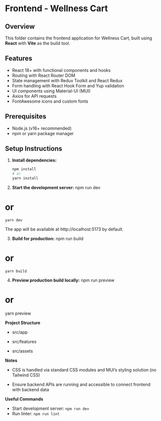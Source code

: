 # Frontend - Wellness Cart

## Overview
This folder contains the frontend application for Wellness Cart, built using **React** with **Vite** as the build tool.

## Features
- React 18+ with functional components and hooks
- Routing with React Router DOM
- State management with Redux Toolkit and React Redux
- Form handling with React Hook Form and Yup validation
- UI components using Material-UI (MUI)
- Axios for API requests
- FontAwesome icons and custom fonts

## Prerequisites
- Node.js (v16+ recommended)
- npm or yarn package manager

## Setup Instructions

1. **Install dependencies:**
   ```bash
   npm install
   # or
   yarn install

2. **Start the development server:**
    npm run dev
# or
    yarn dev
The app will be available at http://localhost:5173 by default.

3. **Build for production:**
    npm run build
# or
    yarn build

4. **Preview production build locally:**
npm run preview
# or
yarn preview

**Project Structure**
- src/app 

- src/features 

- src/assets 

**Notes**
- CSS is handled via standard CSS modules and MUI’s styling solution (no Tailwind CSS)

- Ensure backend APIs are running and accessible to connect frontend with backend data

**Useful Commands**
- Start development server: `npm run dev`
- Run linter: `npm run lint`

